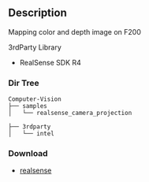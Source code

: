 
## Description

Mapping color and depth image on F200

3rdParty Library
* RealSense SDK R4

### **Dir Tree**
```
Computer-Vision
├── samples
│   └── realsense_camera_projection

├── 3rdparty
│   └── intel
```

### **Download**
* [realsense](https://software.intel.com/en-us/intel-realsense-sdk/download)